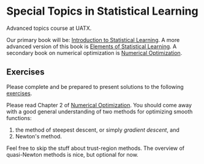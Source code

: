# Special Topics in Statistical Learning

Advanced topics course at UATX.

Our primary book will be: [Introduction to Statistical Learning](https://www.statlearning.com).  A more advanced version of this book is [Elements of Statistical Learning](https://hastie.su.domains/ElemStatLearn/).  A secondary book on numerical optimization is [Numerical Optimization](https://www.math.uci.edu/~qnie/Publications/NumericalOptimization.pdf).

## Exercises

Please complete and be prepared to present solutions to the following [exercises](exercises/ex1.pdf).

Please read Chapter 2 of [Numerical Optimization](https://www.math.uci.edu/~qnie/Publications/NumericalOptimization.pdf).  You should come away with a good general understanding of two methods for optimizing smooth functions:  
1) the method of steepest descent, or simply _gradient descent_, and   
2) Newton's method.  

Feel free to skip the stuff about trust-region methods.  The overview of quasi-Newton methods is nice, but optional for now.  
